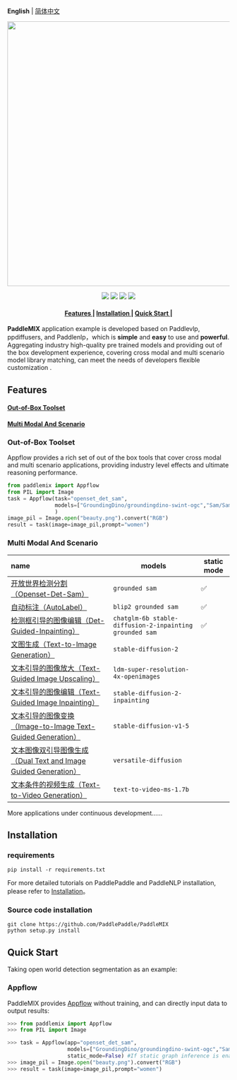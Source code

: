 **English** | [简体中文](./README.md)
<p align="center">
  <img src="https://github.com/PaddlePaddle/PaddleMIX/assets/22989727/2cd19298-1c52-4d73-a0f7-dcdab6a8ec90" align="middle" width = "600" />
</p>

<p align="center">
    <a href="./LICENSE"><img src="https://img.shields.io/badge/license-Apache%202-dfd.svg"></a>
    <a href=""><img src="https://img.shields.io/badge/python-3.7+-aff.svg"></a>
    <a href=""><img src="https://img.shields.io/badge/os-linux%2C%20win%2C%20mac-pink.svg"></a>
    <a href="https://github.com/PaddlePaddle/PaddleMIX/stargazers"><img src="https://img.shields.io/github/stars/PaddlePaddle/PaddleMIX?color=ccf"></a>
</p>

<h4 align="center">
  <a href=#Features> Features </a> |
  <a href=#Installation> Installation </a> |
  <a href=#quick-start> Quick Start </a> |
</h4>

**PaddleMIX** application example is developed based on Paddlevlp, ppdiffusers, and Paddlenlp，which is **simple** and **easy** to use  and **powerful**. Aggregating industry high-quality pre trained models and providing out of the box development experience, covering cross modal and multi scenario model library matching, can meet the needs of developers flexible customization .


## Features

#### <a href=#out-of-box-toolset> Out-of-Box Toolset </a>

#### <a href=#multi-modal-and-scenario> Multi Modal And Scenario </a>



### Out-of-Box Toolset

Appflow provides a rich set of out of the box tools that cover cross modal and multi scenario applications, providing industry level effects and ultimate reasoning performance.
```python
from paddlemix import Appflow
from PIL import Image
task = Appflow(task="openset_det_sam",
               models=["GroundingDino/groundingdino-swint-ogc","Sam/SamVitH-1024"]
               )
image_pil = Image.open("beauty.png").convert("RGB")
result = task(image=image_pil,prompt="women")
```

### Multi Modal And Scenario
| name                           | models                         | static mode   |
| :--------------------------------- | -------------------------------- | ----------|
| [开放世界检测分割（Openset-Det-Sam）](./CVinW/README.md/#开放世界检测分割grounded-sam-detect-and-segment-everything-with-text-prompt)              | `grounded sam`  |     ✅      |
| [自动标注（AutoLabel）](./Automatic_label/README.md/#自动标注autolabel)              | `blip2 grounded sam`        |      ✅       |
| [检测框引导的图像编辑（Det-Guided-Inpainting）](./Inpainting/README.md)      | `chatglm-6b stable-diffusion-2-inpainting grounded sam`                 |     ✅     |
| [文图生成（Text-to-Image Generation）](../ppdiffusers/README.md/#文图生成-text-to-image-generation)      | `stable-diffusion-2`  |         |
| [文本引导的图像放大（Text-Guided Image Upscaling）](../ppdiffusers/README.md/#文本引导的图像放大--超分text-guided-image-upscaling--super-resolution)           | `ldm-super-resolution-4x-openimages`|         |
| [文本引导的图像编辑（Text-Guided Image Inpainting）](../ppdiffusers/README.md/#文本引导的图像编辑text-guided-image-inpainting) | `stable-diffusion-2-inpainting`     |         |
| [文本引导的图像变换（Image-to-Image Text-Guided Generation）](../ppdiffusers/README.md/#文本引导的图像变换image-to-image-text-guided-generation)              | `stable-diffusion-v1-5`    |        |
| [文本图像双引导图像生成（Dual Text and Image Guided Generation）](../ppdiffusers/README.md/#文本图像多模)          | `versatile-diffusion`    |         |
| [文本条件的视频生成（Text-to-Video Generation）](../ppdiffusers/README.md/#文本视频多模)      | `text-to-video-ms-1.7b`  |         |

More applications under continuous development......


## Installation

### requirements

```
pip install -r requirements.txt
```

For more detailed tutorials on PaddlePaddle and PaddleNLP installation, please refer to [Installation](https://github.com/PaddlePaddle/PaddleNLP/blob/develop/docs/get_started/installation.rst)。

### Source code installation

```shell
git clone https://github.com/PaddlePaddle/PaddleMIX
python setup.py install
```
## Quick Start

Taking open world detection segmentation as an example:

### Appflow

PaddleMIX provides [Appflow]() without training, and can directly input data to output results:

```python
>>> from paddlemix import Appflow
>>> from PIL import Image

>>> task = Appflow(app="openset_det_sam",
                   models=["GroundingDino/groundingdino-swint-ogc","Sam/SamVitH-1024"],
                   static_mode=False) #If static graph inference is enabled and set to True, the default dynamic graph
>>> image_pil = Image.open("beauty.png").convert("RGB")
>>> result = task(image=image_pil,prompt="women")
```

